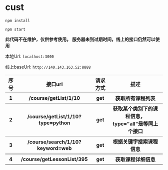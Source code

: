 # cust


```
npm install

npm start
```

**此代码不在维护，仅供参考使用。**
**服务器未到过期时间，线上的接口仍然可以使用**

本地Url: `localhost:3000`


线上baseUrl: `http://140.143.163.52:8888`


<table>
        <tr>
            <th>序号</th>
            <th>接口url</th>
            <th>请求方式</th>
            <th>描述</th>
        </tr>
        <tr>
            <th>1</th>
            <th>/course/getList/1/10</th>
            <th>get</th>
            <th>获取所有课程列表</th>
        </tr>
        <tr>
            <th>2</th>
            <th>/course/getList/1/10?type=python</th>
            <th>get</th>
            <th>获取某个类别下的课程信息，type="all"是等同上个接口</th>
        </tr>
        <tr>
            <th>3</th>
            <th>/course/search/1/10?keyword=web</th>
            <th>get</th>
            <th>根据关键字搜索课程信息</th>
        </tr>
        <tr>
            <th>4</th>
            <th>/course/getLessonList/395</th>
            <th>get</th>
            <th>获取课程详细信息</th>
        </tr>
    </table>

